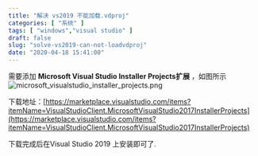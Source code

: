 ```yaml
---
title: "解决 vs2019 不能加载.vdproj"
categories: [ "系统" ]
tags: [ "windows","visual studio" ]
draft: false
slug: "solve-vs2019-can-not-loadvdproj"
date: "2020-04-18 15:41:00"
---
```


需要添加 **Microsoft Visual Studio Installer Projects扩展** ，如图所示
![microsoft_visualstudio_installer_projects.png][1]


<!--more-->


下载地址：[https://marketplace.visualstudio.com/items?itemName=VisualStudioClient.MicrosoftVisualStudio2017InstallerProjects](https://marketplace.visualstudio.com/items?itemName=VisualStudioClient.MicrosoftVisualStudio2017InstallerProjects)

下载完成后在Visual Studio 2019 上安装即可了.

 


  [1]: https://imgs.gnux.cn/usr/uploads/2020/04/3631712771.png